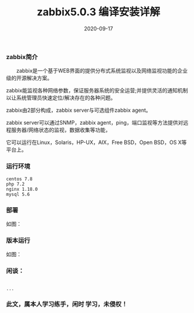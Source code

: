 ﻿---
layout: post
title:  zabbix5.0.3  编译安装详解
date: 2020-09-17
tags: zabbix
---

        
### zabbix简介


&emsp;&emsp;zabbix是一个基于WEB界面的提供分布式系统监视以及网络监视功能的企业级的开源解决方案。

zabbix能监视各种网络参数，保证服务器系统的安全运营;并提供灵活的通知机制以让系统管理员快速定位/解决存在的各种问题。

zabbix由2部分构成，zabbix server与可选组件zabbix agent。

zabbix server可以通过SNMP，zabbix agent，ping，端口监视等方法提供对远程服务器/网络状态的监视，数据收集等功能，

它可以运行在Linux，Solaris，HP-UX，AIX，Free BSD，Open BSD，OS X等平台上。


### 运行环境

```
centos 7.8
php 7.2
nginx 1.18.0
mysql 5.6
``` 

### 部署

如图：



### 版本运行

如图：



### 闲谈： 

```

...

```


### 此文，属本人学习练手，闲时 学习，未侵权！